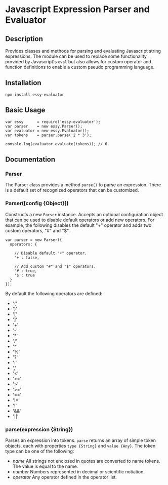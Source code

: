Javascript Expression Parser and Evaluator
==========================================

Description
-------------------------------------
Provides classes and methods for parsing and evaluating Javascript string
expressions. The module can be used to replace some functionality provided by
Javascript's `eval` but also allows for custom operator and function definitions
to enable a custom pseudo programming language.

Installation
-------------------------------------

    npm install essy-evaluator

Basic Usage
-------------------------------------

    var essy      = require('essy-evaluator');
    var parser    = new essy.Parser();
    var evaluator = new essy.Evaluator();
    var tokens    = parser.parse('2 * 3');
    
    console.log(evaluator.evaluate(tokens)); // 6

Documentation 
-------------------------------------

### Parser ###
The Parser class provides a method `parse()` to parse an expression. There is a
default set of recognized operators that can be customized.

### Parser([config {Object}])
Constructs a new `Parser` instance. Accepts an optional configuration object that can
be used to disable default operators or add new operators. For example, the following 
disables the default "+" operator and adds two custom operators, "#" and "$".

    var parser = new Parser({
      operators: {
        
        // Disable default "+" operator.
        '+': false,
        
        // Add custom "#" and "$" operators.
        '#': true,
        '$': true
      }
    });

By default the following operators are defined:
  - '('
  - ')'
  - '['
  - ']'
  - '+'
  - '-'
  - '*'
  - '/'
  - '^'
  - '%'
  - '?'
  - ':'
  - ','
  - '<'
  - '<='
  - '>'
  - '>='
  - '=='
  - '!='
  - '!'
  - '&&'
  - '||'

### parse(expression {String})
Parses an expression into tokens. `parse` returns an array of simple token objects, 
each with properties `type {String}` and `value {Any}`. The token type can be one of the 
following:  

  - *name* All strings not enclosed in quotes are converted to name tokens. The value is 
    equal to the name.
  - *number* Numbers represented in decimal or scientific notiation.
  - *operator* Any operator defined in the operator list. 
